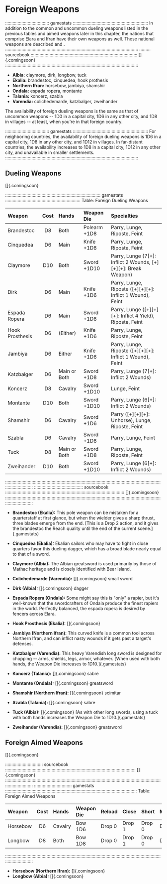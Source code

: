 # Foreign Weapons

::::::::::::::::::::::::::::::::::: gamestats ::::::::::::::::::::::::::::::::::::::::::::::::::::::::::::
In addition to the common and uncommon dueling weapons listed in the
previous tables and aimed weapons later in this chapter, the nations
that comprise Elara and Ifran have their own weapons as well. These
national weapons are described <a href="#the-countries-of-elara" class="xref-inchapter"></a>
and <a href="#the-countries-of-ifran" class="xref-inchapter"></a>. 
::::::::::::::::::::::::::::::::::::::::::::::::::::::::::::::::::::::::::::::::::::::::::::::::::::::::::
::::::::: sourcebook :::::::::::::::::::::::::::::::::::::::::::::::::::::::::::::::::::::::::::::::::::::
[]{.comingsoon}
::::::::::::::::::::::::::::::::::::::::::::::::::::::::::::::::::::::::::::::::::::::::::::::::::::::::::

  - **Albia:** claymore, dirk, longbow, tuck
  - **Ekalia:** brandestoc, cinquedea, hook prothesis
  - **Northern Ifran:** horsebow, jambiya, shamshir
  - **Ondala:** espada ropera, montante
  - **Talania:** koncerz, szabla
  - **Varendia:** colichedemarde, katzbalger, zweihander

The availability of foreign dueling weapons is the same as that of
uncommon weapons -- 1D0 in a capital city, 1D6 in any other city, and
1D8 in villages -- at least, when you're in that foreign country.

::::::::::::::::::::::::::::::::::: gamestats ::::::::::::::::::::::::::::::::::::::::::::::::::::::::::::
For neighboring countries, the availability of foreign dueling weapons
is 1D6 in a capital city, 1D8 in any other city, and 1D12 in villages.
In far-distant countries, the availability increases to 1D8 in a capital
city, 1D12 in any other city, and unavailable in smaller settlements.
::::::::::::::::::::::::::::::::::::::::::::::::::::::::::::::::::::::::::::::::::::::::::::::::::::::::::

## Dueling Weapons

[]{.comingsoon}

:::::::::::::::::::::::::::::::::::::::::::::::::::::::::::::::::::::::::::: gamestats ::::::::::::::::::::::::::::::::::::::::::::::::::::::::::::
Table: Foreign Dueling Weapons

| Weapon          | Cost | Hands        | Weapon Die   | Specialties                                                    |
| :-------------- | :--: | :----------- | :----------- | :------------------------------------------------------------- |
| Brandestoc      | D8   | Both         | Polearm +1D8 | Parry, Lunge, Riposte, Feint                                   |
| Cinquedea       | D6   | Main         | Knife +1D8   | Parry, Lunge, Riposte, Feint                                   |
| Claymore        | D10  | Both         | Sword +1D10  | Parry, Lunge (7[+]: Inflict 2 Wounds, [+][+][+]: Break Weapon) |
| Dirk            | D6   | Main         | Knife +1D6   | Parry, Lunge, Riposte ([+][+][+]: Inflict 1 Wound), Feint      |
| Espada Ropera   | D6   | Main         | Sword +1D8   | Parry, Lunge ([+][+][+]: Inflict 4 Yield), Riposte, Feint      |
| Hook Prosthesis | D6   | (Either)     | Knife +1D6   | Parry, Lunge, Riposte, Feint                                   |
| Jambiya         | D6   | Either       | Knife +1D6   | Parry, Lunge, Riposte ([+][+][+]: Inflict 1 Wound), Feint      |
| Katzbalger      | D6   | Main or Both | Sword +1D8   | Parry, Lunge (7[+]: Inflict 2 Wounds)                          |
| Koncerz         | D8   | Cavalry      | Sword +1D10  | Lunge, Feint                                                   |
| Montante        | D10  | Both         | Sword +1D10  | Parry, Lunge (6[+]: Inflict 2 Wounds)                          |
| Shamshir        | D6   | Cavalry      | Sword +1D6   | Parry ([+][+][+]: Unhorse), Lunge, Riposte, Feint              |
| Szabla          | D6   | Cavalry      | Sword +1D8   | Parry, Lunge, Feint                                            |
| Tuck            | D8   | Main or Both | Sword +1D8   | Parry, Lunge, Riposte, Feint                                   |
| Zweihander      | D10  | Both         | Sword +1D10  | Parry, Lunge (6[+]: Inflict 2 Wounds)                          |
::::::::::::::::::::::::::::::::::::::::::::::::::::::::::::::::::::::::::::::::::::::::::::::::::::::::::::::::::::::::::::::::::::::::::::::::::
::::::::::::::::::::::::::::::::::::::: sourcebook :::::::::::::::::::::::::::::::::::::::::::::::::::::::::::::::::::::::::::::::::::::::::::::::
[]{.comingsoon}          
::::::::::::::::::::::::::::::::::::::::::::::::::::::::::::::::::::::::::::::::::::::::::::::::::::::::::::::::::::::::::::::::::::::::::::::::::

  - **Brandestoc (Ekalia):** This pole weapon can be mistaken for a
    quarterstaff at first glance, but when the wielder gives a sharp thrust,
    three blades emerge from the end. [This is a Drop 2 action, and it gives the brandestoc the Reach quality until the end of the current scene.]{.gamestats}
    
  - **Cinquedea (Ekalia):** Ekalian sailors who may have to fight in close
    quarters favor this dueling dagger, which has a broad blade nearly equal to that of a sword.
    
  - **Claymore (Albia):** The Albian greatsword is used primarily by those
    of Mathac heritage and is closely identified with Bear Island.
    
  - **Colichedemarde (Varendia):** []{.comingsoon} small sword
    
  - **Dirk (Albia):** []{.comingsoon} dagger
    
  - **Espada Ropera (Ondala):** Some might say this is "only" a rapier,
    but it's well-known that the swordcrafters of Ondala produce the finest
    rapiers in the world. Perfectly balanced, the espada ropera is desired
    by fencers across Elara.
    
  - **Hook Prosthesis (Ekalia):** []{.comingsoon}
    
  - **Jambiya (Northern Ifran):** This curved knife is a common tool across
    Northern Ifran, and can inflict nasty wounds if it gets past a target's
    defenses.
    
  - **Katzbalger (Varendia):** This heavy Varendish long sword is designed
    for chopping -- arms, shields, legs, armor, whatever. [When used with both hands, the Weapon Die increases to 1D10.]{.gamestats}
    
  - **Koncerz (Talania):** []{.comingsoon} sabre
    
  - **Montante (Ondala):** []{.comingsoon} greatsword
    
  - **Shamshir (Northern Ifran):** []{.comingsoon} scimitar
    
  - **Szabla (Talania):** []{.comingsoon} sabre
    
  - **Tuck (Albia):** []{.comingsoon} [As with other long swords, using a tuck with both hands increases the Weapon Die to 1D10.]{.gamestats}
    
  - **Zweihander (Varendia):** []{.comingsoon} greatsword
    
## Foreign Aimed Weapons

[]{.comingsoon}

:::::::::::::::::::::::::::::: sourcebook ::::::::::::::::::::::::::::::::::::::::::::::::::::::::::::::::::::::::::::::::::::::::::::::::::::::::
[]{.comingsoon}
::::::::::::::::::::::::::::::::::::::::::::::::::::::::::::::::::::::::::::::::::::::::::::::::::::::::::::::::::::::::::::::::::::::::::::::::::
:::::::::::::::::::::::::::::: gamestats :::::::::::::::::::::::::::::::::::::::::::::::::::::::::::::::::::::::::::::::::::::::::::::::::::::::::
Table: Foreign Aimed Weapons

| Weapon   | Cost | Hands   | Weapon Die | Reload | Close  | Short  | Medium | Long   |
| :------- | :--: | :------ | :--------- | ------ | ------ | ------ | ------ | ------ |
| Horsebow | D6   | Cavalry | Bow 1D6    | Drop 0 | Drop 1 | Drop 0 | Drop 1 | Drop 2 |
| Longbow  | D8   | Both    | Bow 1D8    | Drop 0 | Drop 1 | Drop 0 | Drop 0 | Drop 2 |
::::::::::::::::::::::::::::::::::::::::::::::::::::::::::::::::::::::::::::::::::::::::::::::::::::::::::::::::::::::::::::::::::::::::::::::::::

  - **Horsebow (Northern Ifran):** []{.comingsoon}
  - **Longbow (Albia):** []{.comingsoon}

